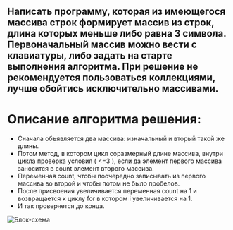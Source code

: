 ## Написать программу, которая из имеющегося массива строк формирует массив из строк, длина которых меньше либо равна 3 символа. Первоначальный массив можно вести с клавиатуры, либо задать на старте выполнения алгоритма. При решение не рекомендуется пользоваться коллекциями, лучше обойтись исключительно массивами.

# Описание алгоритма решения:

* Сначала объявляется два массива: изначальный и вторый такой же длины. 
* Потом метод, в котором цикл соразмерный длине массива, внутри цикла проверка условия ( <=3 ), если да элемент первого массива заносится в count элемент второго массива. 
* Переменная count, чтобы поочередно записывать из первого массива во второй и чтобы потом не было пробелов. 
* После присвоения увеличивается переменная count на 1 и возвращается к циклу for в котором i увеличивается на 1. 
* И так проверяется до конца.

![Блок-схема](https://user-images.githubusercontent.com/112489111/195558107-1b55486a-1ca3-4a52-8579-e50fd8608afd.jpg)





